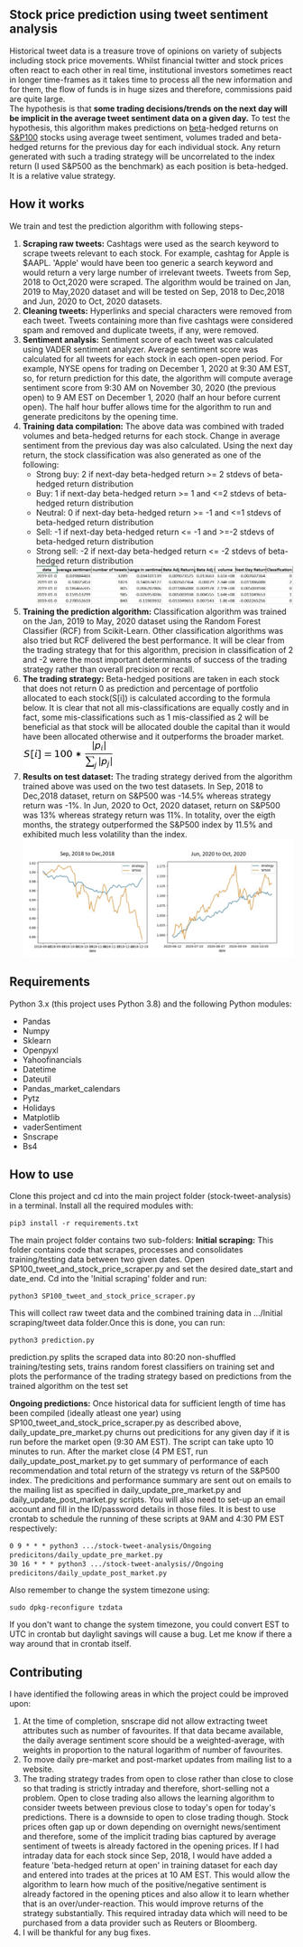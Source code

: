 ## Stock price prediction using tweet sentiment analysis
Historical tweet data is a treasure trove of opinions on variety of subjects including stock price movements. Whilst financial twitter and stock prices often react to each other in real time, institutional investors sometimes react in longer time-frames as it takes time to process all the new information and for them, the flow of funds is in huge sizes and therefore, commissions paid are quite large.  
The hypothesis is that **some trading decisions/trends on the next day will be implicit in the average tweet sentiment data on a given day.** To test the hypothesis, this algorithm makes predictions on [beta](https://www.investopedia.com/terms/b/beta.asp)-hedged returns on [S&P100](https://en.wikipedia.org/wiki/S%26P_100) stocks using average tweet sentiment, volumes traded and beta-hedged returns for the previous day for each individual stock. Any return generated with such a trading strategy will be uncorrelated to the index return (I used S&P500 as the benchmark) as each position is beta-hedged. It is a relative value strategy.

## How it works
We train and test the prediction algorithm with following steps-
1. **Scraping raw tweets:** Cashtags were used as the search keyword to scrape tweets relevant to each stock. For example, cashtag for Apple is $AAPL. 'Apple' would have been too generic a search keyword and would return a very large number of irrelevant tweets. Tweets from Sep, 2018 to Oct,2020 were scraped. The algorithm would be trained on Jan, 2019 to May,2020 dataset and will be tested on Sep, 2018 to Dec,2018 and Jun, 2020 to Oct, 2020 datasets.
2. **Cleaning tweets:** Hyperlinks and special characters were removed from each tweet. Tweets containing more than five cashtags were considered spam and removed and duplicate tweets, if any, were removed. 
3. **Sentiment analysis:** Sentiment score of each tweet was calculated using VADER sentiment analyzer. Average sentiment score was calculated for all tweets for each stock in each open-open period. For example, NYSE opens for trading on December 1, 2020 at 9:30 AM EST, so, for return prediction for this date, the algorithm will compute average sentiment score from 9:30 AM on November 30, 2020 (the previous open) to 9 AM EST on December 1, 2020 (half an hour before current open). The half hour buffer allows time for the algorithm to run and generate predicitons by the opening time.
4. **Training data compilation:** The above data was combined with traded volumes and beta-hedged returns for each stock. Change in average sentiment from the previous day was also calculated. Using the next day return, the stock classification was also generated as one of the following:
    * Strong buy: 2 if next-day beta-hedged return >= 2 stdevs of beta-hedged return distribution
    * Buy: 1 if next-day beta-hedged return >= 1 and <=2 stdevs of beta-hedged return distribution
    * Neutral: 0 if next-day beta-hedged return >= -1 and <=1 stdevs of beta-hedged return distribution
    * Sell: -1 if next-day beta-hedged return <= -1 and >=-2 stdevs of beta-hedged return distribution
    * Strong sell: -2 if next-day beta-hedged return <= -2 stdevs of beta-hedged return distribution
   ![Training data snippet](training_data.jpg)
5. **Training the prediction algorithm:** Classification algorithm was trained on the Jan, 2019 to May, 2020 dataset using the Random Forest Classifier (RCF) from Scikit-Learn. Other classification algorithms was also tried but RCF delivered the best performance. It will be clear from the trading strategy that for this algorithm, precision in classification of 2 and -2 were the most important determinants of success of the trading strategy rather than overall precision or recall. 
6. **The trading strategy:** Beta-hedged positions are taken in each stock that does not return 0 as prediction and percentage of portfolio allocated to each stock(S[i]) is calculated according to the formula below. It is clear that not all mis-classifications are equally costly and in fact, some mis-classifications such as 1 mis-classified as 2 will be beneficial as that stock will be allocated double the capital than it would have been allocated otherwise and it outperforms the broader market. 
   ![Equation](equation.jpg)
7. **Results on test dataset:** The trading strategy derived from the algorithm trained above was used on the two test datasets. In Sep, 2018 to Dec,2018 dataset, return on S&P500 was -14.5% whereas strategy return was -1%. In Jun, 2020 to Oct, 2020 dataset, return on S&P500 was 13% whereas strategy return was 11%. In totality, over the eigth months, the strategy outperformed the S&P500 index by 11.5% and exhibited much less volatility than the index. 
![Performance comparison](perf_charts.jpg)

## Requirements
Python 3.x (this project uses Python 3.8) and the following Python modules:
* Pandas
* Numpy
* Sklearn
* Openpyxl
* Yahoofinancials
* Datetime
* Dateutil
* Pandas_market_calendars
* Pytz
* Holidays
* Matplotlib
* vaderSentiment
* Snscrape
* Bs4

## How to use
Clone this project and cd into the main project folder (stock-tweet-analysis) in a terminal. Install all the required modules with:
```
pip3 install -r requirements.txt
```
The main project folder contains two sub-folders:
**Initial scraping:** This folder contains code that scrapes, processes and consolidates training/testing data between two given dates. Open SP100_tweet_and_stock_price_scraper.py and set the desired date_start and date_end. Cd into the 'Initial scraping' folder and run:
```
python3 SP100_tweet_and_stock_price_scraper.py
```
This will collect raw tweet data and the combined training data in .../Initial scraping/tweet data folder.Once this is done, you can run:
```
python3 prediction.py
```
prediction.py splits the scraped data into 80:20 non-shuffled training/testing sets, trains random forest classifiers on training set and plots the performance of the trading strategy based on predictions from the trained algorithm on the test set
  
**Ongoing predictions:** Once historical data for sufficient length of time has been compiled (ideally atleast one year) using SP100_tweet_and_stock_price_scraper.py as described above, daily_update_pre_market.py churns out predicitions for any given day if it is run before the market open (9:30 AM EST). The script can take upto 10 minutes to run. After the market close (4 PM EST, run daily_update_post_market.py to get summary of performance of each recommendation and total return of the strategy vs return of the S&P500 index. The predicitions and performance summary are sent out on emails to the mailing list as specified in daily_update_pre_market.py and daily_update_post_market.py scripts. You will also need to set-up an email account and fill in the ID/password details in those files. It is best to use crontab to schedule the running of these scripts at 9AM and 4:30 PM EST respectively:
```
0 9 * * * python3 .../stock-tweet-analysis/Ongoing predicitons/daily_update_pre_market.py
30 16 * * * python3 .../stock-tweet-analysis//Ongoing predicitons/daily_update_post_market.py
```
Also remember to change the system timezone using:
```
sudo dpkg-reconfigure tzdata
```
If you don't want to change the system timezone, you could convert EST to UTC in crontab but daylight savings will cause a bug. Let me know if there a way around that in crontab itself.

## Contributing
I have identified the following areas in which the project could be improved upon:
1. At the time of completion, snscrape did not allow extracting tweet attributes such as number of favourites. If that data became available, the daily average sentiment score should be a weighted-average, with weights in proportion to the natural logarithm of number of favourites. 
2. To move daily pre-market and post-market updates from mailing list to a website. 
3. The trading strategy trades from open to close rather than close to close so that trading is strictly intraday and therefore, short-selling not a problem. Open to close trading also allows the learning algorithm to consider tweets between previous close to today's open for today's predictions. There is a downside to open to close trading though. Stock prices often gap up or down depending on overnight news/sentiment and therefore, some of the implicit trading bias captured by average sentiment of tweets is already factored in the opening prices. If I had intraday data for each stock since Sep, 2018, I would have added a feature 'beta-hedged return at open' in training dataset for each day and entered into trades at the prices at 10 AM EST. This would allow the algorithm to learn how much of the positive/negative sentiment is already factored in the opening ptices and also allow it to learn whether that is an over/under-reaction. This would improve returns of the strategy substantially. This required intraday data which will need to be purchased from a data provider such as Reuters or Bloomberg.  
4. I will be thankful for any bug fixes.





